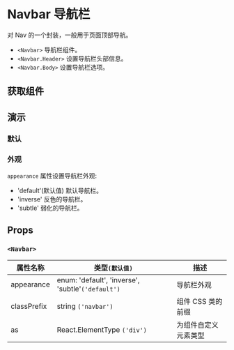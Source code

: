 # Navbar 导航栏

对 Nav 的一个封装，一般用于页面顶部导航。

- `<Navbar>` 导航栏组件。
- `<Navbar.Header>` 设置导航栏头部信息。
- `<Navbar.Body>` 设置导航栏选项。

## 获取组件

<!--{include:(components/navbar/fragments/import.md)`}-->

## 演示

### 默认

<!--{include:`basic.md`}-->

### 外观

`appearance` 属性设置导航栏外观:

- 'default'(默认值) 默认导航栏。
- 'inverse' 反色的导航栏。
- 'subtle' 弱化的导航栏。

<!--{include:`appearance.md`}-->

## Props

### `<Navbar>`

| 属性名称    | 类型`(默认值)`                                    | 描述                 |
| ----------- | ------------------------------------------------- | -------------------- |
| appearance  | enum: 'default', 'inverse', 'subtle'`('default')` | 导航栏外观           |
| classPrefix | string `('navbar')`                               | 组件 CSS 类的前缀    |
| as          | React.ElementType `('div')`                       | 为组件自定义元素类型 |
